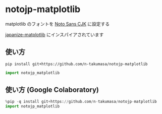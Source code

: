 # notojp-matplotlib

matplotlib のフォントを [Noto Sans CJK](https://github.com/googlefonts/noto-cjk) に設定する

[japanize-matplotlib](https://github.com/uehara1414/japanize-matplotlib) にインスパイアされています

## 使い方

```
pip install git+https://github.com/n-takumasa/notojp-matplotlib
```

```py
import notojp_matplotlib
```

## 使い方 (Google Colaboratory)
```py
%pip -q install git+https://github.com/n-takumasa/notojp-matplotlib
import notojp_matplotlib
```
